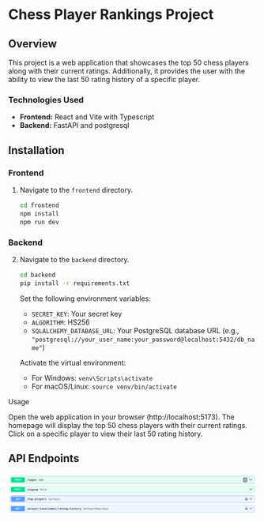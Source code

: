 # Chess Player Rankings Project

## Overview

This project is a web application that showcases the top 50 chess players along with their current ratings. Additionally, it provides the user with the ability to view the last 50 rating history of a specific player.

### Technologies Used

- **Frontend:** React and Vite with Typescript
- **Backend:** FastAPI and postgresql

## Installation

### Frontend

1. Navigate to the `frontend` directory.
    ```bash
    cd frontend
    npm install
    npm run dev
    ```

### Backend

2. Navigate to the `backend` directory.
    ```bash
    cd backend
    pip install -r requirements.txt
    ```

    Set the following environment variables:
    - `SECRET_KEY`: Your secret key
    - `ALGORITHM`: HS256
    - `SQLALCHEMY_DATABASE_URL`: Your PostgreSQL database URL (e.g., `"postgresql://your_user_name:your_password@localhost:5432/db_name"`)

    Activate the virtual environment:
    - For Windows: `venv\Scripts\activate`
    - For macOS/Linux: `source venv/bin/activate`

Usage

Open the web application in your browser (http://localhost:5173).
The homepage will display the top 50 chess players with their current ratings.
Click on a specific player to view their last 50 rating history.

## API Endpoints

![API Endpoints](api_endpoint.png)
